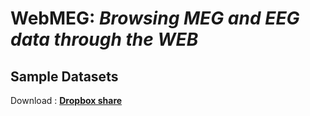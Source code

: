 # WebMEG: <i> Browsing MEG and EEG data through the WEB</i>

## Sample Datasets 
Download : <b><a href="https://www.dropbox.com/sh/d5sr68bsedgvtwi/z2g1JIh1Y8">Dropbox share</a></b>

